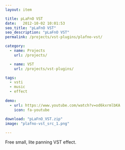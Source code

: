 ```yaml
---
layout: item

title: pLaFnO VST
date:   2012-10-02 10:01:53
seo_title: "pLaFnO VST"
seo_description: "pLaFnO VST"
permalink: /projects/vst-plugins/plafno-vst/

category:
  - name: Projects
    url: /projects/

  - name: VST
    url: /projects/vst-plugins/

tags:
  - vsti
  - music
  - effect
  
demo:
  - url: https://www.youtube.com/watch?v=od6kxrmlbKA
    icon: fa-youtube
    
download: "pLaFnO_VST.zip"
image: "plafno-vst_src_1.png"

---
```


Free small, lite panning VST effect.